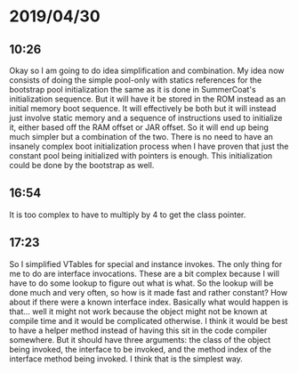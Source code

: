 # 2019/04/30

## 10:26

Okay so I am going to do idea simplification and combination. My idea now
consists of doing the simple pool-only with statics references for the
bootstrap pool initialization the same as it is done in SummerCoat's
initialization sequence. But it will have it be stored in the ROM instead
as an initial memory boot sequence. It will effectively be both but it
will instead just involve static memory and a sequence of instructions
used to initialize it, either based off the RAM offset or JAR offset. So it
will end up being much simpler but a combination of the two. There is no
need to have an insanely complex boot initialization process when I have
proven that just the constant pool being initialized with pointers is
enough. This initialization could be done by the bootstrap as well.

## 16:54

It is too complex to have to multiply by 4 to get the class pointer.

## 17:23

So I simplified VTables for special and instance invokes. The only thing for
me to do are interface invocations. These are a bit complex because I will
have to do some lookup to figure out what is what. So the lookup will be
done much and very often, so how is it made fast and rather constant? How
about if there were a known interface index. Basically what would happen is
that... well it might not work because the object might not be known at
compile time and it would be complicated otherwise. I think it would be best
to have a helper method instead of having this sit in the code compiler
somewhere. But it should have three arguments: the class of the object
being invoked, the interface to be invoked, and the method index of the
interface method being invoked. I think that is the simplest way.
